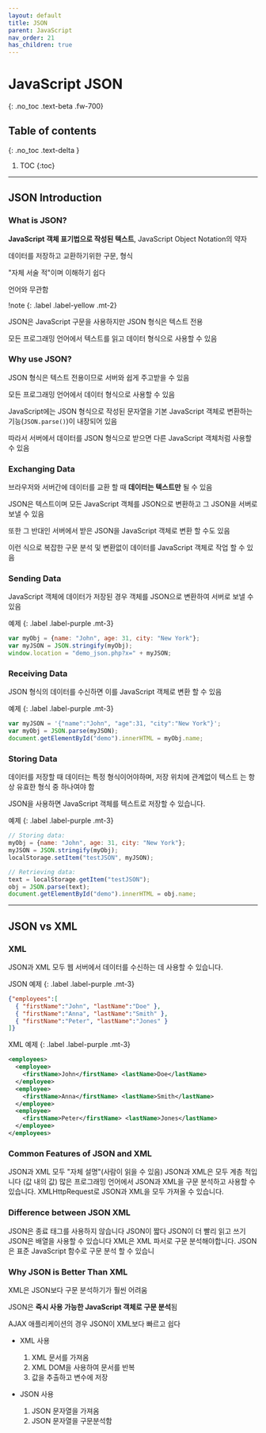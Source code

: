 ```yaml
---
layout: default
title: JSON
parent: JavaScript
nav_order: 21
has_children: true
---
```


# JavaScript JSON
{: .no_toc .text-beta .fw-700}

## Table of contents
{: .no_toc .text-delta }

1. TOC
{:toc}

---

## JSON Introduction

### What is JSON?

**JavaScript 객체 표기법으로 작성된 텍스트**, JavaScript Object Notation의 약자

데이터를 저장하고 교환하기위한 구문, 형식

"자체 서술 적"이며 이해하기 쉽다

언어와 무관함

!note
{: .label .label-yellow .mt-2}
<div class="code-example" markdown="1">
JSON은 JavaScript 구문을 사용하지만 JSON 형식은 텍스트 전용

모든 프로그래밍 언어에서 텍스트를 읽고 데이터 형식으로 사용할 수 있음
</div>

### Why use JSON?

JSON 형식은 텍스트 전용이므로 서버와 쉽게 주고받을 수 있음

모든 프로그래밍 언어에서 데이터 형식으로 사용할 수 있음

JavaScript에는 JSON 형식으로 작성된 문자열을 기본 JavaScript 객체로 변환하는 기능(`JSON.parse()`)이 내장되어 있음

따라서 서버에서 데이터를 JSON 형식으로 받으면 다른 JavaScript 객체처럼 사용할 수 있음

### Exchanging Data

브라우저와 서버간에 데이터를 교환 할 때 **데이터는 텍스트만** 될 수 있음

JSON은 텍스트이며 모든 JavaScript 객체를 JSON으로 변환하고 그 JSON을 서버로 보낼 수 있음

또한 그 반대인 서버에서 받은 JSON을 JavaScript 객체로 변환 할 수도 있음

이런 식으로 복잡한 구문 분석 및 변환없이 데이터를 JavaScript 객체로 작업 할 수 있음

### Sending Data

JavaScript 객체에 데이터가 저장된 경우 객체를 JSON으로 변환하여 서버로 보낼 수 있음

예제
{: .label .label-purple .mt-3}
```js
var myObj = {name: "John", age: 31, city: "New York"};
var myJSON = JSON.stringify(myObj);
window.location = "demo_json.php?x=" + myJSON;
```

### Receiving Data

JSON 형식의 데이터를 수신하면 이를 JavaScript 객체로 변환 할 수 있음

예제
{: .label .label-purple .mt-3}
```js
var myJSON = '{"name":"John", "age":31, "city":"New York"}';
var myObj = JSON.parse(myJSON);
document.getElementById("demo").innerHTML = myObj.name;
``` 

### Storing Data

데이터를 저장할 때 데이터는 특정 형식이어야하며, 저장 위치에 관계없이 텍스트 는 항상 유효한 형식 중 하나여야 함

JSON을 사용하면 JavaScript 객체를 텍스트로 저장할 수 있습니다.

예제
{: .label .label-purple .mt-3}
```js
// Storing data:
myObj = {name: "John", age: 31, city: "New York"};
myJSON = JSON.stringify(myObj);
localStorage.setItem("testJSON", myJSON);

// Retrieving data:
text = localStorage.getItem("testJSON");
obj = JSON.parse(text);
document.getElementById("demo").innerHTML = obj.name;
``` 

---

## JSON vs XML

### XML

JSON과 XML 모두 웹 서버에서 데이터를 수신하는 데 사용할 수 있습니다.

JSON 예제
{: .label .label-purple .mt-3}
```json
{"employees":[
  { "firstName":"John", "lastName":"Doe" },
  { "firstName":"Anna", "lastName":"Smith" },
  { "firstName":"Peter", "lastName":"Jones" }
]}
```

XML 예제
{: .label .label-purple .mt-3}
```xml
<employees>
  <employee>
    <firstName>John</firstName> <lastName>Doe</lastName>
  </employee>
  <employee>
    <firstName>Anna</firstName> <lastName>Smith</lastName>
  </employee>
  <employee>
    <firstName>Peter</firstName> <lastName>Jones</lastName>
  </employee>
</employees>
```

### Common Features of JSON and XML

JSON과 XML 모두 "자체 설명"(사람이 읽을 수 있음)
JSON과 XML은 모두 계층 적입니다 (값 내의 값)
많은 프로그래밍 언어에서 JSON과 XML을 구문 분석하고 사용할 수 있습니다.
XMLHttpRequest로 JSON과 XML을 모두 가져올 수 있습니다.


### Difference between JSON XML

JSON은 종료 태그를 사용하지 않습니다
JSON이 짧다
JSON이 더 빨리 읽고 쓰기
JSON은 배열을 사용할 수 있습니다
XML은 XML 파서로 구문 분석해야합니다. JSON은 표준 JavaScript 함수로 구문 분석 할 수 있습니

### Why JSON is Better Than XML

XML은 JSON보다 구문 분석하기가 훨씬 어려움

JSON은 **즉시 사용 가능한 JavaScript 객체로 구문 분석**됨

AJAX 애플리케이션의 경우 JSON이 XML보다 빠르고 쉽다

* XML 사용

    1. XML 문서를 가져옴
    2. XML DOM을 사용하여 문서를 반복
    3. 값을 추출하고 변수에 저장

* JSON 사용

    1. JSON 문자열을 가져옴
    2. JSON 문자열을 구문분석함
